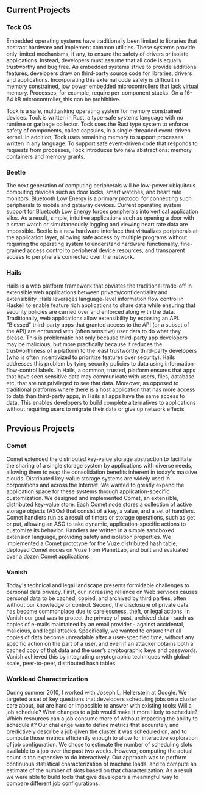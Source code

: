 
## Current Projects

### Tock OS

Embedded operating systems have traditionally been limited to libraries that
abstract hardware and implement common utilities. These systems provide only
limited mechanisms, if any, to ensure the safety of drivers or isolate
applications. Instead, developers must assume that all code is equally
trustworthy and bug free. As embedded systems strive to provide additional
features, developers draw on third-party source code for libraries, drivers and
applications. Incorporating this external code safely is difficult in memory
constrained, low power embedded microcontrollers that lack virtual memory.
Processes, for example, require per-component stacks. On a 16-64 kB
microcontroller, this can be prohibitive.

Tock is a safe, multitasking operating system for memory constrained devices.
Tock is written in Rust, a type-safe systems language with no runtime or
garbage collector.  Tock uses the Rust type system to enforce safety of
components, called capsules, in a single-threaded event-driven kernel. In
addition, Tock uses remaining memory to support processes written in any
language. To support safe event-driven code that responds to requests from
processes, Tock introduces two new abstractions: memory containers and memory
grants.

### Beetle

The next generation of computing peripherals will be low-power ubiquitous
computing devices such as door locks, smart watches, and heart rate monitors.
Bluetooth Low Energy is a primary protocol for connecting such peripherals to
mobile and gateway devices. Current operating system support for Bluetooth Low
Energy forces peripherals into vertical application silos. As a result, simple,
intuitive applications such as opening a door with a smart watch or
simultaneously logging and viewing heart rate data are impossible. Beetle is a
new hardware interface that virtualizes peripherals at the application layer,
allowing safe access by multiple programs without requiring the operating
system to understand hardware functionality, fine-grained access control to
peripheral device resources, and transparent access to peripherals connected
over the network.

### Hails

Hails is a web platform framework that obviates the traditional trade-off in
extensible web applications between privacy/confidentiality and extensibility.
Hails leverages language-level information flow control in Haskell to enable
feature rich applications to share data while ensuring that security policies
are carried over and enforced along with the data.  Traditionally, web
applications allow extensibility by exposing an API.  "Blessed" third-party apps
that granted access to the API (or a subset of the API) are entrusted with
(often sensitive) user data to do what they please. This is problematic not only
because third-party app developers may be malicious, but more practically
because it reduces the trustworthiness of a platform to the least trustworthy
third-party developers (who is often incentivized to prioritize features over
security). Hails addresses this problem by tying security policies to data using
information-flow-control labels. In Hails, a common, trusted, platform ensures
that apps that have seen sensitive data may communicate with users, files,
database etc, that are not privileged to see that data. Moreover, as opposed to
traditional platforms where there is a host application that has more access to
data than third-party apps, in Hails all apps have the same access to data. This
enables developers to build complete alternatives to applications without
requiring users to migrate their data or give up network effects.

## Previous Projects

### Comet

Comet extended the distributed key-value storage abstraction to facilitate the
sharing of a single storage system by applications with diverse needs, allowing
them to reap the consolidation benefits inherent in today's massive clouds.
Distributed key-value storage systems are widely used in corporations and across
the Internet. We wanted to greatly expand the application space for these
systems through application-specific customization.  We designed and implemented
Comet, an extensible, distributed key-value store.  Each Comet node stores a
collection of active storage objects (ASOs) that consist of a key, a value, and
a set of handlers. Comet handlers run as a result of timers or storage
operations, such as get or put, allowing an ASO to take dynamic,
application-specific actions to customize its behavior. Handlers are written in
a simple sandboxed extension language, providing safety and isolation
properties. We implemented a Comet prototype for the Vuze distributed hash
table, deployed Comet nodes on Vuze from PlanetLab, and built and evaluated over
a dozen Comet applications.

### Vanish

Today's technical and legal landscape presents formidable challenges to personal
data privacy. First, our increasing reliance on Web services causes personal
data to be cached, copied, and archived by third parties, often without our
knowledge or control. Second, the disclosure of private data has become
commonplace due to carelessness, theft, or legal actions. In Vanish our goal was
to protect the privacy of past, archived data - such as copies of e-mails
maintained by an email provider - against accidental, malicious, and legal
attacks. Specifically, we wanted to ensure that all copies of data become
unreadable after a user-specified time, without any specific action on the part
of a user, and even if an attacker obtains both a cached copy of that data and
the user’s cryptographic keys and passwords. Vanish achieved this by integrating
cryptographic techniques with global-scale, peer-to-peer, distributed hash
tables.

### Workload Characterization

During summer 2010, I worked with Joseph L. Hellerstein at Google. We targeted a
set of key questions that developers scheduling jobs on a cluster care about,
but are hard or impossible to answer with existing tools: Will a job schedule?
What changes to a job would make it more likely to schedule? Which resources can
a job consume more of without impacting the ability to schedule it? Our
challenge was to define metrics that accurately and predictively describe a job
given the cluster it was scheduled on, and to compute those metrics efficiently
enough to allow for interactive exploration of job configuration. We chose to
estimate the number of scheduling slots available to a job over the past two
weeks. However, computing the actual count is too expensive to do interactively.
Our approach was to perform continuous statistical characterization of machine
loads, and to compute an estimate of the number of slots based on that
characterization. As a result we were able to build tools that give developers a
meaningful way to compare different job configurations.

